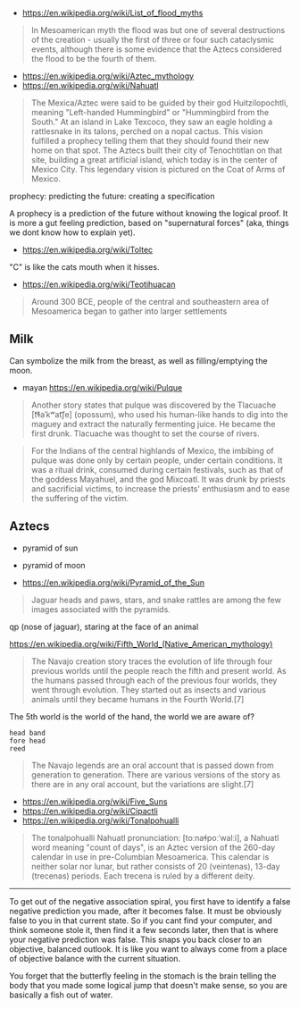 
- https://en.wikipedia.org/wiki/List_of_flood_myths

> In Mesoamerican myth the flood was but one of several destructions of the creation - usually the first of three or four such cataclysmic events, although there is some evidence that the Aztecs considered the flood to be the fourth of them.

- https://en.wikipedia.org/wiki/Aztec_mythology
- https://en.wikipedia.org/wiki/Nahuatl

> The Mexica/Aztec were said to be guided by their god Huitzilopochtli, meaning "Left-handed Hummingbird" or "Hummingbird from the South." At an island in Lake Texcoco, they saw an eagle holding a rattlesnake in its talons, perched on a nopal cactus. This vision fulfilled a prophecy telling them that they should found their new home on that spot. The Aztecs built their city of Tenochtitlan on that site, building a great artificial island, which today is in the center of Mexico City. This legendary vision is pictured on the Coat of Arms of Mexico.

prophecy: predicting the future: creating a specification

A prophecy is a prediction of the future without knowing the logical proof. It is more a gut feeling prediction, based on "supernatural forces" (aka, things we dont know how to explain yet).

- https://en.wikipedia.org/wiki/Toltec

"C" is like the cats mouth when it hisses.

- https://en.wikipedia.org/wiki/Teotihuacan

> Around 300 BCE, people of the central and southeastern area of Mesoamerica began to gather into larger settlements

## Milk

Can symbolize the milk from the breast, as well as filling/emptying the moon.

- mayan https://en.wikipedia.org/wiki/Pulque

> Another story states that pulque was discovered by the Tlacuache [t͡ɬaˈkʷat͡ʃe] (opossum), who used his human-like hands to dig into the maguey and extract the naturally fermenting juice. He became the first drunk. Tlacuache was thought to set the course of rivers.

> For the Indians of the central highlands of Mexico, the imbibing of pulque was done only by certain people, under certain conditions. It was a ritual drink, consumed during certain festivals, such as that of the goddess Mayahuel, and the god Mixcoatl. It was drunk by priests and sacrificial victims, to increase the priests' enthusiasm and to ease the suffering of the victim.

## Aztecs

- pyramid of sun
- pyramid of moon

- https://en.wikipedia.org/wiki/Pyramid_of_the_Sun

> Jaguar heads and paws, stars, and snake rattles are among the few images associated with the pyramids.


qp (nose of jaguar), staring at the face of an animal

https://en.wikipedia.org/wiki/Fifth_World_(Native_American_mythology)

> The Navajo creation story traces the evolution of life through four previous worlds until the people reach the fifth and present world. As the humans passed through each of the previous four worlds, they went through evolution. They started out as insects and various animals until they became humans in the Fourth World.[7]

The 5th world is the world of the hand, the world we are aware of?

```
head band
fore head
reed
```

> The Navajo legends are an oral account that is passed down from generation to generation. There are various versions of the story as there are in any oral account, but the variations are slight.[7]

- https://en.wikipedia.org/wiki/Five_Suns
- https://en.wikipedia.org/wiki/Cipactli
- https://en.wikipedia.org/wiki/Tonalpohualli

> The tonalpohualli Nahuatl pronunciation: [toːnaɬpoːˈwalːi], a Nahuatl word meaning "count of days", is an Aztec version of the 260-day calendar in use in pre-Columbian Mesoamerica. This calendar is neither solar nor lunar, but rather consists of 20 (veintenas), 13-day (trecenas) periods. Each trecena is ruled by a different deity.

---

To get out of the negative association spiral, you first have to identify a false negative prediction you made, after it becomes false. It must be obviously false to you in that current state. So if you cant find your computer, and think someone stole it, then find it a few seconds later, then that is where your negative prediction was false. This snaps you back closer to an objective, balanced outlook. It is like you want to always come from a place of objective balance with the current situation.

You forget that the butterfly feeling in the stomach is the brain telling the body that you made some logical jump that doesn't make sense, so you are basically a fish out of water.
